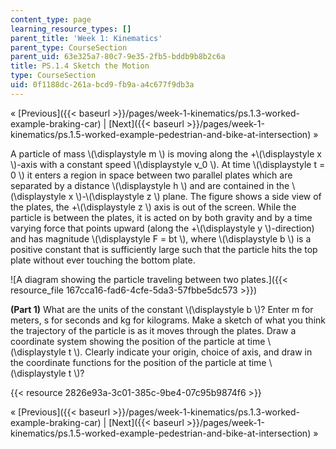 ```yaml
---
content_type: page
learning_resource_types: []
parent_title: 'Week 1: Kinematics'
parent_type: CourseSection
parent_uid: 63e325a7-80c7-9e35-2fb5-bddb9b8b2c6a
title: PS.1.4 Sketch the Motion
type: CourseSection
uid: 0f1188dc-261a-bcd9-fb9a-a4c677f9db3a
---
```


« [Previous]({{< baseurl >}}/pages/week-1-kinematics/ps.1.3-worked-example-braking-car) | [Next]({{< baseurl >}}/pages/week-1-kinematics/ps.1.5-worked-example-pedestrian-and-bike-at-intersection) »

A particle of mass \\(\\displaystyle m \\) is moving along the +\\(\\displaystyle x \\)-axis with a constant speed \\(\\displaystyle v\_0 \\). At time \\(\\displaystyle t = 0 \\) it enters a region in space between two parallel plates which are separated by a distance \\(\\displaystyle h \\) and are contained in the \\(\\displaystyle x \\)-\\(\\displaystyle z \\) plane. The figure shows a side view of the plates, the +\\(\\displaystyle z \\) axis is out of the screen. While the particle is between the plates, it is acted on by both gravity and by a time varying force that points upward (along the +\\(\\displaystyle y \\)-direction) and has magnitude \\(\\displaystyle F = bt \\), where \\(\\displaystyle b \\) is a positive constant that is sufficiently large such that the particle hits the top plate without ever touching the bottom plate.

![A diagram showing the particle traveling between two plates.]({{< resource_file 167cca16-fad6-4cfe-5da3-57fbbe5dc573 >}})

**(Part 1)** What are the units of the constant \\(\\displaystyle b \\)? Enter m for meters, s for seconds and kg for kilograms. Make a sketch of what you think the trajectory of the particle is as it moves through the plates. Draw a coordinate system showing the position of the particle at time \\(\\displaystyle t \\). Clearly indicate your origin, choice of axis, and draw in the coordinate functions for the position of the particle at time \\(\\displaystyle t \\)?

{{< resource 2826e93a-3c01-385c-9be4-07c95b9874f6 >}}

« [Previous]({{< baseurl >}}/pages/week-1-kinematics/ps.1.3-worked-example-braking-car) | [Next]({{< baseurl >}}/pages/week-1-kinematics/ps.1.5-worked-example-pedestrian-and-bike-at-intersection) »
